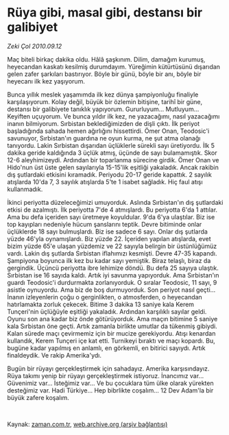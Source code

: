 # Rüya gibi, masal gibi, destansı bir galibiyet

*Zeki Çol 2010.09.12*

<tr><td class="metin" colspan="2" style="padding-top: 20px; padding-left: 5px; ">Maç biteli birkaç dakika oldu. Hâlâ şaşkınım. Dilim, damağım kurumuş, heyecandan kaskatı kesilmiş durumdayım. Yüreğimin kütürtüsünü dışarıdan gelen zafer şarkıları bastırıyor. Böyle bir günü, böyle bir anı, böyle bir heyecanı ilk kez yaşıyorum.</td></tr><tr><td class="metin" colspan="2" style="padding-top: 20px; padding-left: 5px; ">
<div id="haberMetinDiv"><p>
<p>Bunca yıllık meslek yaşamımda ilk kez dünya şampiyonluğu finaliyle karşılaşıyorum. Kolay değil, büyük bir özlemin bitişine, tarihî bir güne, destansı bir galibiyete tanıklık yapıyorum. Gururluyum... Mutluyum... Keyiften uçuyorum. Ve bunca yıldır ilk kez, ne yazacağımı, nasıl yazacağımı inanın bilmiyorum. Sırbistan beklediğimizden de dişli çıktı. İlk periyot başladığında sahada hemen ağırlığını hissettirdi. Ömer Onan, Teodosic'i savunuyor, Sırbistan'ın guardına ne oyun kurma, ne şut atma olanağı tanıyordu. Lakin Sırbistan dışarıdan üçlüklerle sürekli sayı üretiyordu. İlk 5 dakika geride kaldığında 3 üçlük atmış, üçünde de sayı bulamamıştık. Skor 12-6 aleyhimizeydi. Ardından bir toparlanma sürecine girdik. Ömer Onan ve Hido'nun üst üste gelen sayılarıyla 15-15'lik eşitliği yakaladık. Ancak rakibin dış şutlardaki etkisini kıramadık. Periyodu 20-17 geride kapattık. 2 sayılık atışlarda 10'da 7, 3 sayılık atışlarda 5'te 1 isabet sağladık. Hiç faul atışı kullanmadık.
<p>İkinci periyotta düzeleceğimizi umuyorduk. Aslında Sırbistan'ın dış şutlardaki etkisi de azalmıştı. İlk periyotta 7'de 4 atmışlardı. Bu periyotta 6'da 1 attılar. Ama bu defa içeriden sayı üretmeye koyuldular. 9'da 6'ya ulaştılar. Biz ise top kayıpları nedeniyle hücum şanslarını teptik. Devre bitiminde onlar üçlüklerde 18 sayı bulmuşlardı. Biz ise sadece 6 sayı. Onlar dış şutlarda yüzde 46'yla oynamışlardı. Biz yüzde 22. İçeriden yapılan atışlarda, evet bizim yüzde 65'e ulaşan yüzdemiz ve 22 sayıyla belirgin bir üstünlüğümüz vardı. Lakin dış şutlarda Sırbistan iflahımızı kesmişti. Devre 47-35 kapandı. Şampiyona boyunca ilk kez bu kadar sayı yemiştik. Biraz telaşlı, biraz da gergindik. Üçüncü periyotta ibre lehimize döndü. Bu defa 25 sayıya ulaştık. Sırbistan ise 16 sayıda kaldı. Artık iyi savunma yapıyorduk. Ama Sırbistan'ın guardı Teodosic'i durdurmakta zorlanıyorduk. O sıralar Teodosic, 11 sayı, 9 asistle oynuyordu. Ama biz de boş durmuyorduk. Son periyot nasıl geçti... İnanın izleyenlerin çoğu o gerginlikten, o atmosferden, o heyecandan hatırlamakta zorluk çekecek. Bitime 3 dakika 13 saniye kala Kerem Tunçeri'nin üçlüğüyle eşitliği yakaladık. Ardından karşılıklı sayılar geldi. Oyunu son ana kadar biz önde götürüyorduk. Ama maçın bitimine 5 saniye kala Sırbistan öne geçti. Artık zamanla birlikte umutlar da tükenmiş gibiydi. Kalan sürede maçı çevirmemiz için bir mucize gerekiyordu. Atışı kenardan kullandık, Kerem Tunçeri içe kat etti. Turnikeyi bıraktı ve maçı kopardı. Bu, bugüne kadar yapılmış en anlamlı, en görkemli, en bitirici sayıydı. Artık finaldeydik. Ve rakip Amerika'ydı.
<p>Bugün bir rüyayı gerçekleştirmek için sahadayız. Amerika karşısındayız. Rüya takımı yenip bir rüyayı gerçekleştirmek istiyoruz. İnancımız var... Güvenimiz var... İsteğimiz var... Ve bu çocuklara tüm ülke olarak yürekten desteğimiz var. Hadi Türkiye... Hep bibrlikte coşalım... 12 Dev Adam'la bir büyük zafere koşalım. </p>
</p></p></p></div>
<br/></td></tr>

Kaynak: [zaman.com.tr](http://zaman.com.tr/yazar.do?yazino=1026596), [web.archive.org (arşiv bağlantısı)](http://web.archive.org/web/20100913165448/http://zaman.com.tr:80/yazar.do?yazino=1026596)

